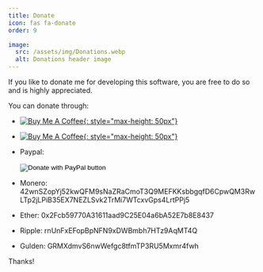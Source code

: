 ```yaml
---
title: Donate
icon: fas fa-donate
order: 9

image:
  src: /assets/img/Donations.webp
  alt: Donations header image
---
```

If you like to donate me for developing this software, you are free to do so and is highly appreciated.

You can donate through:

- [![Buy Me A Coffee](https://cdn.buymeacoffee.com/buttons/lato-blue.png){: style="max-height: 50px"}](https://www.buymeacoffee.com/theyosh)
- [![Buy Me A Coffee](https://storage.ko-fi.com/cdn/Kofi_Logo_Blue.svg){: style="max-height: 50px"}](https://ko-fi.com/theyosh)
- Paypal:
  <form action="https://www.paypal.com/donate" method="post" target="_top">
  <input type="hidden" name="business" value="DSR8CRJ5JDK5Y" />
  <input type="hidden" name="no_recurring" value="1" />
  <input type="hidden" name="item_name" value="TerrariumPI" />
  <input type="hidden" name="currency_code" value="EUR" />
  <input type="image" src="https://www.paypalobjects.com/en_US/NL/i/btn/btn_donateCC_LG.gif" border="0" name="submit" title="PayPal - The safer, easier way to pay online!" alt="Donate with PayPal button" />
  <img alt="" border="0" src="https://www.paypal.com/en_NL/i/scr/pixel.gif" width="1" height="1" />
  </form>

- Monero: 42wnSZopYj52kwQFM9sNaZRaCmoT3Q9MEFKKsbbgqfD6CpwQM3RwLTp2jLPiB35EX7NEZLSvk2TrMi7WTcxvGps4LrtPPj5
- Ether:
  0x2Fcb59770A31611aad9C25E04a6bA52E7b8E8437
- Ripple:
  rnUnFxEFopBpNFN9xDWBmbh7HTz9AqMT4Q
- Gulden:
  GRMXdmvS6nwWefgc8tfmTP3RU5Mxmr4fwh

Thanks!